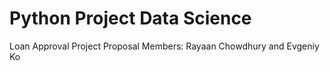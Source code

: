 # Python Project Data Science 
Loan Approval Project Proposal 
Members: Rayaan Chowdhury and Evgeniy Ko
